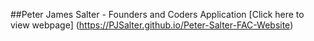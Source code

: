 ##Peter James Salter - Founders and Coders Application
[Click here to view webpage]
(https://PJSalter.github.io/Peter-Salter-FAC-Website)